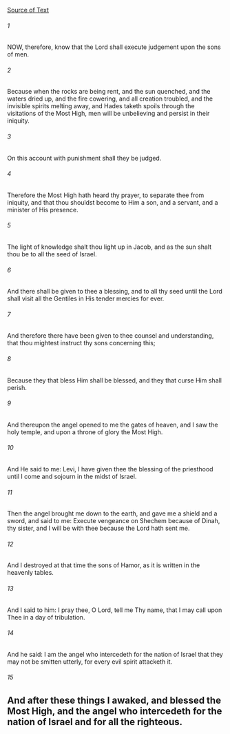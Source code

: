 [Source of Text](https://github.com/scrollmapper/bible_databases_deuterocanonical)

###### 1
NOW, therefore, know that the Lord shall execute judgement upon the sons of men.

###### 2
Because when the rocks are being rent, and the sun quenched, and the waters dried up, and the fire cowering, and all creation troubled, and the invisible spirits melting away, and Hades taketh spoils through the visitations of the Most High, men will be unbelieving and persist in their iniquity.

###### 3
On this account with punishment shall they be judged.

###### 4
Therefore the Most High hath heard thy prayer, to separate thee from iniquity, and that thou shouldst become to Him a son, and a servant, and a minister of His presence.

###### 5
The light of knowledge shalt thou light up in Jacob, and as the sun shalt thou be to all the seed of Israel.

###### 6
And there shall be given to thee a blessing, and to all thy seed until the Lord shall visit all the Gentiles in His tender mercies for ever.

###### 7
And therefore there have been given to thee counsel and understanding, that thou mightest instruct thy sons concerning this;

###### 8
Because they that bless Him shall be blessed, and they that curse Him shall perish.

###### 9
And thereupon the angel opened to me the gates of heaven, and I saw the holy temple, and upon a throne of glory the Most High.

###### 10
And He said to me: Levi, I have given thee the blessing of the priesthood until I come and sojourn in the midst of Israel.

###### 11
Then the angel brought me down to the earth, and gave me a shield and a sword, and said to me: Execute vengeance on Shechem because of Dinah, thy sister, and I will be with thee because the Lord hath sent me.

###### 12
And I destroyed at that time the sons of Hamor, as it is written in the heavenly tables.

###### 13
And I said to him: I pray thee, O Lord, tell me Thy name, that I may call upon Thee in a day of tribulation.

###### 14
And he said: I am the angel who intercedeth for the nation of Israel that they may not be smitten utterly, for every evil spirit attacketh it.

###### 15
And after these things I awaked, and blessed the Most High, and the angel who intercedeth for the nation of Israel and for all the righteous.
---